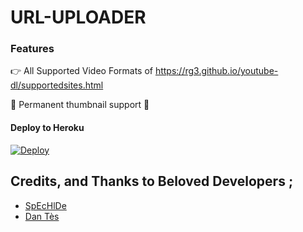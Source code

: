 # URL-UPLOADER

### Features

👉 All Supported Video Formats of https://rg3.github.io/youtube-dl/supportedsites.html

📌 Permanent thumbnail support 🥳


#### Deploy to Heroku

[![Deploy](https://www.herokucdn.com/deploy/button.svg)](https://www.heroku.com/deploy?template=https://github.com/ImJanindu/URL-UPLOADER)


## Credits, and Thanks to Beloved Developers ;

* [SpEcHlDe](https://telegram.dog/SpEcHlDe) 
* [Dan Tès](https://telegram.dog/haskell)
